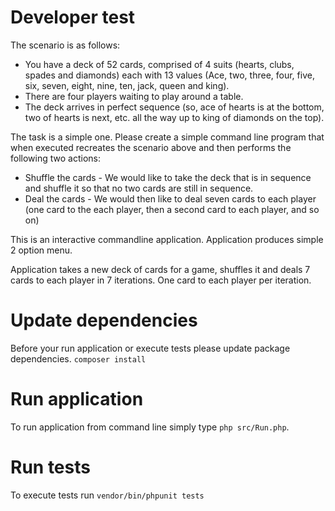 # Developer test

The scenario is as follows:
-	You have a deck of 52 cards, comprised of 4 suits (hearts, clubs, spades and diamonds) each with 13 values (Ace, two, three, four, five, six, seven, eight, nine, ten, jack, queen and king).
-	There are four players waiting to play around a table.
-	The deck arrives in perfect sequence (so, ace of hearts is at the bottom, two of hearts is next, etc. all the way up to king of diamonds on the top).

The task is a simple one. Please create a simple command line program that when executed recreates the scenario above and then performs the following two actions:
-	Shuffle the cards  - We would like to take the deck that is in sequence and shuffle it so that no two cards are still in sequence.
-	Deal the cards - We would then like to deal seven cards to each player (one card to the each player, then a second card to each player, and so on)



This is an interactive commandline application.
Application produces simple 2 option menu.

Application takes a new deck of cards for a game, 
shuffles it and deals 7 cards to each player in 7 iterations.
One card to each player per iteration.

# Update dependencies
Before your run application or execute tests please update package dependencies.
`composer install`

# Run application
To run application from command line simply type `php src/Run.php`.

# Run tests
To execute tests run `vendor/bin/phpunit tests`
